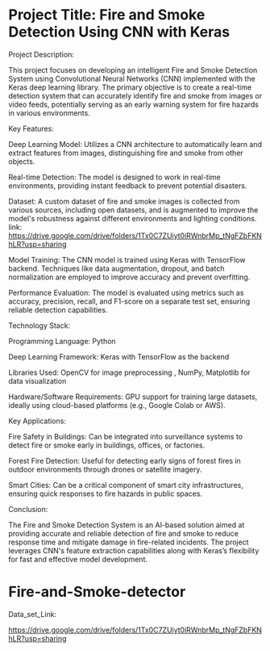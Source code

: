 # Project Title: Fire and Smoke Detection Using CNN with Keras

Project Description:

This project focuses on developing an intelligent Fire and Smoke Detection System using Convolutional Neural Networks (CNN) implemented with the Keras deep learning library. The primary objective is to create a real-time detection system that can accurately identify fire and smoke from images or video feeds, potentially serving as an early warning system for fire hazards in various environments.

Key Features:

Deep Learning Model: Utilizes a CNN architecture to automatically learn and extract features from images, distinguishing fire and smoke from other objects.

Real-time Detection: The model is designed to work in real-time environments, providing instant feedback to prevent potential disasters.

Dataset: A custom dataset of fire and smoke images is collected from various sources, including open datasets, and is augmented to improve the model's robustness against different environments and lighting conditions. 
link: https://drive.google.com/drive/folders/1Tx0C7ZUiyt0iRWnbrMp_tNgFZbFKNhLR?usp=sharing

Model Training: The CNN model is trained using Keras with TensorFlow backend. Techniques like data augmentation, dropout, and batch normalization are employed to improve accuracy and prevent overfitting.

Performance Evaluation: The model is evaluated using metrics such as accuracy, precision, recall, and F1-score on a separate test set, ensuring reliable detection capabilities.


Technology Stack:

Programming Language: Python

Deep Learning Framework: Keras with TensorFlow as the backend

Libraries Used: OpenCV for image preprocessing , NumPy, Matplotlib for data visualization

Hardware/Software Requirements: GPU support for training large datasets, ideally using cloud-based platforms (e.g., Google Colab or AWS).


Key Applications:

Fire Safety in Buildings: Can be integrated into surveillance systems to detect fire or smoke early in buildings, offices, or factories.

Forest Fire Detection: Useful for detecting early signs of forest fires in outdoor environments through drones or satellite imagery.

Smart Cities: Can be a critical component of smart city infrastructures, ensuring quick responses to fire hazards in public spaces.


Conclusion:

The Fire and Smoke Detection System is an AI-based solution aimed at providing accurate and reliable detection of fire and smoke to reduce response time and mitigate damage in fire-related incidents. The project leverages CNN's feature extraction capabilities along with Keras’s flexibility for fast and effective model development.


# Fire-and-Smoke-detector
Data_set_Link:

https://drive.google.com/drive/folders/1Tx0C7ZUiyt0iRWnbrMp_tNgFZbFKNhLR?usp=sharing
